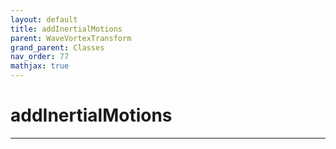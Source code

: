 ```yaml
---
layout: default
title: addInertialMotions
parent: WaveVortexTransform
grand_parent: Classes
nav_order: 77
mathjax: true
---
```


#  addInertialMotions




---

